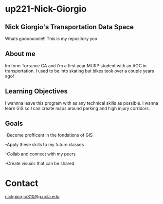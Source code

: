 # up221-Nick-Giorgio
## Nick Giorgio's Transportation Data Space
Whats goooooodie!! This is my repository yoo 
## About me
Im form Torrance CA and i'm a first year MURP student with an AOC in transportation. I used to be into skating but bikes took over a couple years ago! 
## Learning Objectives
I wannna leave this program with as any technical skills as possible. I wanna learn GIS so I can create maps around parking and high injury corridors. 
## Goals
-Become profficent in the fondations of GIS

-Apply these skills to my future classes 

-Collab and connect with my peers

-Create visuals that can be shared

# Contact
nickgiorgio310@g.ucla.edu
